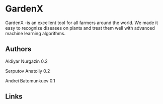 # GardenX

GardenX -is an excellent tool for all farmers around the world. We made it easy to recognize diseases on plants and treat them well with advanced machine learning algorithms.

## Authors

Aldiyar Nurgazin 0.2

Serputov Anatoliy 0.2

Andrei Batomunkuev 0.1

## Links
